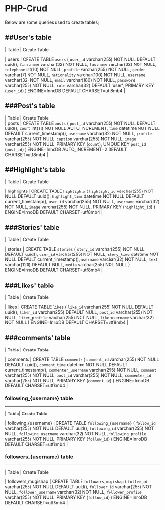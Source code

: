 # PHP-Crud

Below are some queries used to create tables;

## ##User's table

| Table | Create Table

| users | CREATE TABLE `users` (
`user_id` varchar(255) NOT NULL DEFAULT uuid(),
`firstname` varchar(32) NOT NULL,
`lastname` varchar(32) NOT NULL,
`telephone` int(10) NOT NULL,
`profile` varchar(255) NOT NULL,
`gender` varchar(7) NOT NULL,
`nationality` varchar(100) NOT NULL,
`username` varchar(32) NOT NULL,
`email` varchar(180) NOT NULL,
`password` varchar(255) NOT NULL,
`role` varchar(32) DEFAULT 'user',
PRIMARY KEY (`user_id`)
) ENGINE=InnoDB DEFAULT CHARSET=utf8mb4 |

## ###Post's table

| Table | Create Table  
| posts | CREATE TABLE `posts` (
`post_id` varchar(255) NOT NULL DEFAULT uuid(),
`count` int(11) NOT NULL AUTO_INCREMENT,
`time` datetime NOT NULL DEFAULT current_timestamp(),
`username` varchar(32) NOT NULL,
`profile` varchar(255) NOT NULL,
`caption` varchar(255) NOT NULL,
`image` varchar(255) NOT NULL,
PRIMARY KEY (`count`),
UNIQUE KEY `post_id` (`post_id`)
) ENGINE=InnoDB AUTO_INCREMENT=2 DEFAULT CHARSET=utf8mb4 |

## ##Highlight's table

| Table |
Create Table

| highlights | CREATE TABLE `highlights` (
`highlight_id` varchar(255) NOT NULL DEFAULT uuid(),
`highlight_time` datetime NOT NULL DEFAULT current_timestamp(),
`user_id` varchar(255) NOT NULL,
`username` varchar(32) NOT NULL,
`image` varchar(255) NOT NULL,
PRIMARY KEY (`highlight_id`)
) ENGINE=InnoDB DEFAULT CHARSET=utf8mb4 |

## ###Stories' table

| Table |
Create Table

| stories | CREATE TABLE `stories` (
`story_id` varchar(255) NOT NULL DEFAULT uuid(),
`user_id` varchar(255) NOT NULL,
`story_time` datetime NOT NULL DEFAULT current_timestamp(),
`username` varchar(32) NOT NULL,
`text` varchar(120) DEFAULT NULL,
`media` varchar(255) NOT NULL
) ENGINE=InnoDB DEFAULT CHARSET=utf8mb4 |

## ###Likes' table

| Table |
Create Table

| likes | CREATE TABLE `likes` (
`like_id` varchar(255) NOT NULL DEFAULT uuid(),
`liker_id` varchar(255) DEFAULT NULL,
`post_id` varchar(255) NOT NULL,
`liker_profile` varchar(255) NOT NULL,
`likerusername` varchar(32) NOT NULL
) ENGINE=InnoDB DEFAULT CHARSET=utf8mb4 |

## ###comments' table

| Table |
Create Table

| comments | CREATE TABLE `comments` (
`comment_id` varchar(255) NOT NULL DEFAULT uuid(),
`comment_time` datetime NOT NULL DEFAULT current_timestamp(),
`commenter_username` varchar(255) NOT NULL,
`comment` varchar(255) NOT NULL,
`post_id` varchar(255) NOT NULL,
`commenter_id` varchar(255) NOT NULL,
PRIMARY KEY (`comment_id`)
) ENGINE=InnoDB DEFAULT CHARSET=utf8mb4 |

### following\_{username} table

---

| Table|
Create Table

| following\_{username} | CREATE TABLE `following_{username}` (
`follow_id` varchar(255) NOT NULL DEFAULT uuid(),
`following_id` varchar(255) NOT NULL,
`following_username` varchar(32) NOT NULL,
`following_profile` varchar(255) NOT NULL,
PRIMARY KEY (`follow_id`)
) ENGINE=InnoDB DEFAULT CHARSET=utf8mb4 |

### followers\_{username} table

---

| Table |
Create Table

| followers_mugishap | CREATE TABLE `followers_mugishap` (
`follow_id` varchar(255) NOT NULL DEFAULT uuid(),
`follower_id` varchar(255) NOT NULL,
`follower_username` varchar(32) NOT NULL,
`follower_profile` varchar(255) NOT NULL,
PRIMARY KEY (`follow_id`)
) ENGINE=InnoDB DEFAULT CHARSET=utf8mb4 |
